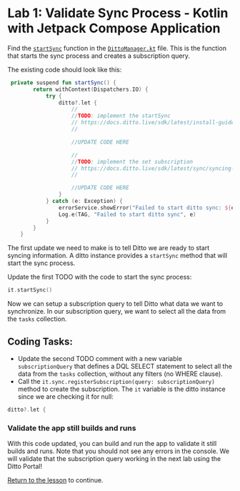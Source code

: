 # Lab 1: Validate Sync Process - Kotlin with Jetpack Compose Application 
Find the [`startSync`](../../android/app/src/main/java/live/ditto/quickstart/tasks/data/DittoManager.kt#L234) function in the [`DittoManager.kt`](https://github.com/ditto-examples/ditto-university/blob/main/course-101/android/app/src/main/java/live/ditto/quickstart/tasks/data/DittoManager.kt#L234) file.  This is the function that starts the sync process and creates a subscription query.  

The existing code should look like this:

```kotlin
 private suspend fun startSync() {
        return withContext(Dispatchers.IO) {
            try {
                ditto?.let {
                    //
                    //TODO: implement the startSync
                    // https://docs.ditto.live/sdk/latest/install-guides/swift#integrating-and-initializing-sync
                    //

                    //UPDATE CODE HERE

                    //
                    //TODO: implement the set subscription
                    // https://docs.ditto.live/sdk/latest/sync/syncing-data#creating-subscriptions
                    //

                    //UPDATE CODE HERE
                }
            } catch (e: Exception) {
                errorService.showError("Failed to start ditto sync: ${e.message}")
                Log.e(TAG, "Failed to start ditto sync", e)
            }
        }
    }
```

The first update we need to make is to tell Ditto we are ready to start syncing information.  A ditto instance provides a `startSync` method that will start the sync process. 

Update the first TODO with the code to start the sync process:

```kotlin
it.startSync()
```

Now we can setup a subscription query to tell Ditto what data we want to synchronize.  In our subscription query, we want to select all the data from the `tasks` collection.  

## Coding Tasks:  

- Update the second TODO comment with a new variable `subscriptionQuery` that defines a DQL SELECT statement to select all the data from the `tasks` collection, without any filters (no WHERE clause).  
- Call the `it.sync.registerSubscription(query: subscriptionQuery)` method to create the subscription.  The `it` variable is the ditto instance since we are checking it for null:

```kotlin
ditto?.let {
```

### Validate the app still builds and runs 

With this code updated, you can build and run the app to validate it still builds and runs. Note that you should not see any errors in the console. We will validate that the subscription query working in the next lab using the Ditto Portal!  

[Return to the lesson](../README.md) to continue.